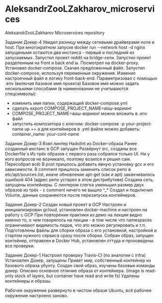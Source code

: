 # AleksandrZooLZakharov_microservices
AleksandrZooLZakharov Microservices repository

Задание Докер-4
Увидел разницу между сетевыми драйверами none и host.
При многократном запуске docker run --network host -d nginx запущеными остаются два инстанса - первый и последний из запускаемых.
Запустил проект reddit на bridge-сети.
Запустио проект разделенным на front и back end`ы.
Посмотрел на docker-proxy.
Установил docker-compose.
Скачал предложенный файл. Запустил docker-compose, используя переменные окружения.
Изменил настроечный файл в логику front-back-end.
Параметризовал с помощью .env (включая базовое имя проекта)
Базовое имя можно задать несколькими способами (в наименовании не учитываются спецсимволы):
 + изменить имя папки, содержащей docker-compose.yml
 + сделать export COMPOSE_PROJECT_NAME=_ваш-вариант_
 + COMPOSE_PROJECT_NAME=_ваш-вариант_ можно вложить в .env файл
 + запустить композитора с ключом: docker-compose -p your-project-name up
 ++ а для контейнеров в .yml файле можно добавить: container_name: your-cont-name

Задание Докер-3
Взял линтер Hadolint из Docker-образа
Ранее созданный инстанс в GCP запущен
Развёрнут src, созданы все Dockerfile`s
Из трёх образов с первого раза собрался только UI. Ни у кого вопросов не возникало, поэтому возился и решил сам. Пересобрал всё)
В post пришлось добавить явную установку gcc и его зависимости. В comment пришлось заменить список репо в etc/apt/sources.list, иначе обновление apt-get (как и apt) заканчивалось ошибкой 404 (адрес репо устарел в этом дистрибутиве)
Создана сеть, запущены контейнеры. С линтером слегка уменьшил размер двух образов из трёх - с comment ничего не вышло ^_*
Создал и подключил Volume, данные сохраняются после перезапуска контейнеров.

Задание Докер-2
Создан новый проект в GCP
Настроен и инициализирован gcloud, установлен docker-machine и настроен на работу с GCP
При повторении практики из демо на лекции видно именно то, о чем говорилось на лекции - в том числе что namespaces ограничивают видимость пидов, что это можно регулировать и т.п.
Подготовлены файлы для сборки образа с его установкой, настройкой и стартом нужного сервиса сразу после сборки.
Собран образ, запущен контейнер, отправлен в Docker Hub, установлен оттуда и произведены все проверки.

Задание Докер-1
Настроил проверку Travis-CI (по аналогии с infra)
Установлен Докер, запущены Привет мир, собственный контейнер из базового образа убунту.
Создан свой образ, изучены базовые команды докер.
Описано основное отличие образа от контейнера.
(image is read-only stock of layers, but container have read and write fs)
Удалены контейнеры и образы.

Рабочее окружение развернуто в чистом образе Ubuntu, всё рабочее окружение настроено заново.

